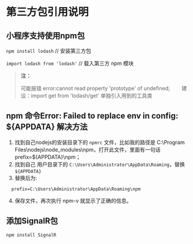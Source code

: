 # 第三方包引用说明

## 小程序支持使用npm包

`npm install lodash` // 安装第三方包

`import lodash from 'lodash'` // 载入第三方 npm 模块

> **注：**
>
> 可能报错 error:cannot read property 'prototype' of undefined;  
> 建议：import get from 'lodash/get' 单独引入用到的工具类


## npm 命令Error: Failed to replace env in config: ${APPDATA} 解决方法

1. 找到自己nodejs的安装目录下的 `npmrc` 文件，比如我的路径是 C:\Program Files\nodejs\node_modules\npm，打开此文件，里面有一句话  prefix=${APPDATA}\npm；
2. 找到自己 用户目录下的 `C:\Users\Administrator\AppData\Roaming`，替换 `${APPDATA}`
3. 替换后为:

  ``` text
    prefix=C:\Users\Administrator\AppData\Roaming\npm
  ```
4. 保存文件，再次执行 npm-v 就显示了正确的信息。

## 添加SignalR包

``` CLI
npm install SignalR
```